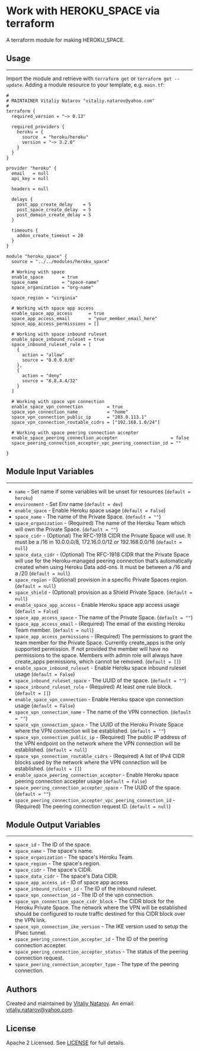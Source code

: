 # Work with HEROKU_SPACE via terraform

A terraform module for making HEROKU_SPACE.


## Usage
----------------------
Import the module and retrieve with ```terraform get``` or ```terraform get --update```. Adding a module resource to your template, e.g. `main.tf`:

```
#
# MAINTAINER Vitaliy Natarov "vitaliy.natarov@yahoo.com"
#
terraform {
  required_version = "~> 0.13"

  required_providers {
    heroku = {
      source  = "heroku/heroku"
      version = "~> 3.2.0"
    }
  }
}

provider "heroku" {
  email   = null
  api_key = null

  headers = null

  delays {
    post_app_create_delay    = 5
    post_space_create_delay  = 5
    post_domain_create_delay = 5
  }

  timeouts {
    addon_create_timeout = 20
  }
}

module "heroku_space" {
  source = "../../modules/heroku_space"

  # Working with space
  enable_space       = true
  space_name         = "space-name"
  space_organization = "org-name"

  space_region = "virginia"

  # Working with space app access
  enable_space_app_access      = true
  space_app_access_email       = "your_member_email_here"
  space_app_access_permissions = []

  # Working with space inbound ruleset
  enable_space_inbound_ruleset = true
  space_inbound_ruleset_rule = [
    {
      action = "allow"
      source = "0.0.0.0/0"
    },
    {
      action = "deny"
      source = "8.8.4.4/32"
    }
  ]

  # Working with space vpn connection
  enable_space_vpn_connection         = true
  space_vpn_connection_name           = "home"
  space_vpn_connection_public_ip      = "203.0.113.1"
  space_vpn_connection_routable_cidrs = ["192.168.1.0/24"]

  # Working with space peering connection accepter
  enable_space_peering_connection_accepter                    = false
  space_peering_connection_accepter_vpc_peering_connection_id = ""

}

```

## Module Input Variables
----------------------
- `name` - Set name if some variables will be unset for resources (`default = heroku`)
- `environment` - Set Env name (`default = dev`)
- `enable_space` - Enable Heroku space usage (`default = False`)
- `space_name` - The name of the Private Space. (`default = ""`)
- `space_organization` - (Required) The name of the Heroku Team which will own the Private Space. (`default = ""`)
- `space_cidr` - (Optional) The RFC-1918 CIDR the Private Space will use. It must be a /16 in 10.0.0.0/8, 172.16.0.0/12 or 192.168.0.0/16 (`default = null`)
- `space_data_cidr` - (Optional) The RFC-1918 CIDR that the Private Space will use for the Heroku-managed peering connection that’s automatically created when using Heroku Data add-ons. It must be between a /16 and a /20 (`default = null`)
- `space_region` - (Optional) provision in a specific Private Spaces region. (`default = null`)
- `space_shield` - (Optional) provision as a Shield Private Space. (`default = null`)
- `enable_space_app_access` - Enable Heroku space app access usage (`default = False`)
- `space_app_access_space` - The name of the Private Space. (`default = ""`)
- `space_app_access_email` - (Required) The email of the existing Heroku Team member. (`default = null`)
- `space_app_access_permissions` - (Required) The permissions to grant the team member for the Private Space. Currently create_apps is the only supported permission. If not provided the member will have no permissions to the space. Members with admin role will always have create_apps permissions, which cannot be removed. (`default = []`)
- `enable_space_inbound_ruleset` - Enable Heroku space inbound ruleset usage (`default = False`)
- `space_inbound_ruleset_space` - The UUID of the space. (`default = ""`)
- `space_inbound_ruleset_rule` - (Required) At least one rule block. (`default = []`)
- `enable_space_vpn_connection` - Enable Heroku space vpn connection usage (`default = False`)
- `space_vpn_connection_name` - The name of the VPN connection. (`default = ""`)
- `space_vpn_connection_space` - The UUID of the Heroku Private Space where the VPN connection will be established. (`default = ""`)
- `space_vpn_connection_public_ip` - (Required) The public IP address of the VPN endpoint on the network where the VPN connection will be established. (`default = null`)
- `space_vpn_connection_routable_cidrs` - (Required) A list of IPv4 CIDR blocks used by the network where the VPN connection will be established. (`default = []`)
- `enable_space_peering_connection_accepter` - Enable Heroku space peering connection accepter usage (`default = False`)
- `space_peering_connection_accepter_space` - The UUID of the space. (`default = ""`)
- `space_peering_connection_accepter_vpc_peering_connection_id` - (Required) The peering connection request ID. (`default = null`)

## Module Output Variables
----------------------
- `space_id` - The ID of the space.
- `space_name` - The space's name.
- `space_organization` - The space's Heroku Team.
- `space_region` - The space's region.
- `space_cidr` - The space's CIDR.
- `space_data_cidr` - The space's Data CIDR.
- `space_app_access_id` - ID of space app access
- `space_inbound_ruleset_id` - The ID of the inbound ruleset.
- `space_vpn_connection_id` - The ID of the vpn connection.
- `space_vpn_connection_space_cidr_block` - The CIDR block for the Heroku Private Space. The network where the VPN will be established should be configured to route traffic destined for this CIDR block over the VPN link.
- `space_vpn_connection_ike_version` - The IKE version used to setup the IPsec tunnel.
- `space_peering_connection_accepter_id` - The ID of the peering connection accepter.
- `space_peering_connection_accepter_status` - The status of the peering connection request.
- `space_peering_connection_accepter_type` - The type of the peering connection.


## Authors

Created and maintained by [Vitaliy Natarov](https://github.com/SebastianUA). An email: [vitaliy.natarov@yahoo.com](vitaliy.natarov@yahoo.com).

## License

Apache 2 Licensed. See [LICENSE](https://github.com/SebastianUA/terraform/blob/master/LICENSE) for full details.
